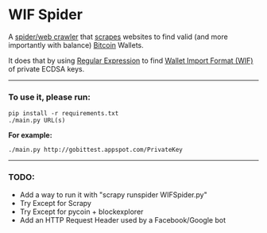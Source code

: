 # WIF Spider
A [spider/web crawler](https://en.wikipedia.org/wiki/Web_crawler) that [scrapes](https://en.wikipedia.org/wiki/Web_scraping) websites to find valid (and more importantly with balance) [Bitcoin](https://bitcoin.org/en/) Wallets.

It does that by using [Regular Expression](https://en.wikipedia.org/wiki/Regular_expression) to find [Wallet Import Format (WIF)](https://en.bitcoin.it/wiki/Wallet_import_format) of private ECDSA keys.

---

### To use it, please run:
```console
pip install -r requirements.txt
./main.py URL(s)
```

**For example:**
```console
./main.py http://gobittest.appspot.com/PrivateKey
```

---

### TODO:
 - Add a way to run it with "scrapy runspider WIFSpider.py"
 - Try Except for Scrapy
 - Try Except for pycoin + blockexplorer
 - Add an HTTP Request Header used by a Facebook/Google bot
